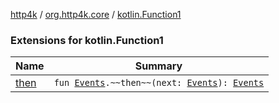 [http4k](../../index.md) / [org.http4k.core](../index.md) / [kotlin.Function1](./index.md)

### Extensions for kotlin.Function1

| Name | Summary |
|---|---|
| [then](then.md) | `fun `[`Events`](../-events.md)`.~~then~~(next: `[`Events`](../-events.md)`): `[`Events`](../-events.md) |

